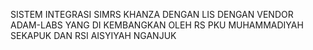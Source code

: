 SISTEM INTEGRASI SIMRS KHANZA DENGAN LIS DENGAN VENDOR ADAM-LABS
YANG DI KEMBANGKAN OLEH
RS PKU MUHAMMADIYAH SEKAPUK DAN
RSI AISYIYAH NGANJUK
